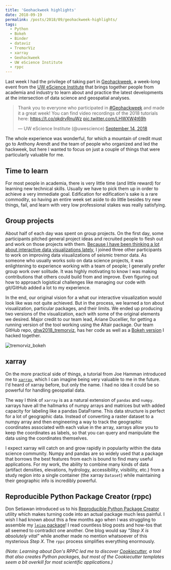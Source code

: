 ```yaml
---
title: 'Geohackweek highlights'
date: 2018-09-19
permalink: /posts/2018/09/geohackweek-highlights/
tags:
  - Python
  - Bokeh
  - Binder
  - dataviz
  - TremorViz
  - xarray
  - Geohackweek
  - UW eScience Institute
  - rppc
---
```


Last week I had the privilege of taking part in [Geohackweek](http://geohackweek.github.io/), a week-long event from the [UW eScience Institute](https://escience.washington.edu/) that brings together people from academia and industry to learn about and practice the latest developments at the intersection of data science and geospatial analyses.

<blockquote class="twitter-tweet" data-lang="en"><p lang="en" dir="ltr">Thank you to everyone who participated in <a href="https://twitter.com/hashtag/Geohackweek?src=hash&amp;ref_src=twsrc%5Etfw">#Geohackweek</a> and made it a great week! You can find video recordings of the 2018 tutorials here: <a href="https://t.co/qkdrvRnuWz">https://t.co/qkdrvRnuWz</a> <a href="https://t.co/LHWXW4t69h">pic.twitter.com/LHWXW4t69h</a></p>&mdash; UW eScience Institute (@uwescience) <a href="https://twitter.com/uwescience/status/1040713916093935616?ref_src=twsrc%5Etfw">September 14, 2018</a></blockquote>
<script async src="https://platform.twitter.com/widgets.js" charset="utf-8"></script>

The whole experience was wonderful, for which a mountain of credit must go to Anthony Arendt and the team of people who organized and led the hackweek, but here I wanted to focus on just a couple of things that were particularly valuable for me.

## Time to learn
For most people in academia, there is very little time (and little reward) for learning new technical skills. Usually we have to pick them up in order to achieve a very immediate goal. Edification for edification's sake is a rare commodity, so having an entire week set aside to do little besides try new things, fail, and learn with very low professional stakes was really satisfying.

## Group projects
About half of each day was spent on group projects. On the first day, some participants pitched general project ideas and recruited people to flesh out and work on those projects with them. [Because I have been thinking a lot about interactive data visualizations lately](https://deppen8.github.io/posts/2018/09/shareable-dashboard/), I joined three other participants to work on improving data visualizations of seismic tremor data. As someone who usually works solo on data science projects, it was enlightening to experience working with a team of people; I generally prefer group work over solitude. It was highly motivating to know I was making contributions that others could build from and improve. Even figuring out how to approach logistical challenges like managing our code with git/GitHub added a lot to my experience.

In the end, our original vision for a what our interactive visualization would look like was not quite achieved. But in the process, we learned a ton about visualization, particular packages, and their limits. We ended up producing two versions of the visualization, each with some of the original elements we desired. Major credit to our team lead, Ariane Ducellier, for getting a running version of the tool working using the Altair package. Our team GitHub repo, [ghw2018_tremorviz](https://github.com/geohackweek/ghw2018_tremorviz/), has her code as well as a [Bokeh version](https://github.com/geohackweek/ghw2018_tremorviz/tree/master/tremorviz_bokeh) I hacked together.

![tremorviz_bokeh](/images/blog/tremorviz.gif)

## xarray
On the more practical side of things, a tutorial from Joe Hamman introduced me to [`xarray`](http://xarray.pydata.org/), which I can imagine being very valuable to me in the future. I'd heard of xarray before, but only the name. I had no idea it could be so powerful for handling geospatial data.

The way I think of `xarray` is as a natural extension of `pandas` and `numpy`. xarrays have all the hallmarks of numpy arrays and matrices but with added capacity for labeling like a pandas DataFrame. This data structure is perfect for a lot of geographic data. Instead of converting a raster dataset to a numpy array and then engineering a way to track the geographic coordinates associated with each value in the array, xarrays allow you to keep the coordinates as labels, so that you can query and manipulate the data using the coordinates themselves.

I expect xarray will catch on and grow rapidly in popularity within the data science community. Numpy and pandas are so widely used that a package that borrows the best features from each is bound to find many useful applications. For my work, the ability to combine many kinds of data (artifact densities, elevations, hydrology, accessibility, visibility, etc.) from a study region into a single container (the xarray `Dataset`) while maintaining their geographic info is incredibly powerful.

## Reproducible Python Package Creator (rppc)
Don Setiawan introduced us to his [Reproducible Python Package Creator](https://github.com/lsetiawan/rppc) utility which makes turning code into an actual package much less painful. I wish I had known about this a few months ago when I was struggling to assemble my [`leiap` package](https://deppen8.github.io/posts/2018/09/python-packaging/)! I read countless blog posts and how-tos that all seemed to contradict one another. One blog would say *"Step X is absolutely vital"* while another made no mention whatsoever of this mysterious *Step X*. The `rppc` process simplifies everything enormously.

*(Note: Learning about Don's RPPC led me to discover [Cookiecutter](https://cookiecutter.readthedocs.io/), a tool that also creates Python packages, but most of the Cookiecutter templates seem a bit overkill for most scientific applications.)*



